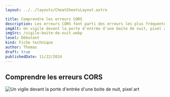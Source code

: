 ```yaml
---
layout: ../../layouts/CheatSheetsLayout.astro

title: Comprendre les erreurs CORS
description: Les erreurs CORS font parti des erreurs les plus fréquentes quand on commence à travailler avec les API. Comprendre leur origine et comment les débugger est essentiel. Pour info, Thomas a raté son premier test technique à cause d'une bête erreur de CORS.
imgAlt: Un vigile devant la porte d'entrée d'une boite de nuit, pixel art
imgSrc: /vigile-boite-de-nuit.webp
level: Débutant
kind: Fiche technique
author: Thomas
draft: true
publishedDate: 11/22/2024
---
```



<article>

# Comprendre les erreurs CORS

![Un vigile devant la porte d'entrée d'une boite de nuit, pixel art](/vigile-boite-de-nuit.webp)


</article>